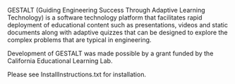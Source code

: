 GESTALT (Guiding Engineering Success Through Adaptive Learning Technology) is a software technology platform that facilitates rapid deployment of educational content such as presentations, videos and static documents along with adaptive quizzes that can be designed to explore the complex problems that are typical in engineering. 

Development of GESTALT was made possible by a grant funded by the California Educational Learning Lab.

Please see InstallInstructions.txt for installation.